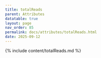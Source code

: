 ```yaml
---
title: totalReads
parent: Attributes
datatable: true
layout: page
nav_order: 85
permalink: docs/attributes/totalReads.html
date: 2025-09-12
---
```

{% include content/totalReads.md %}
